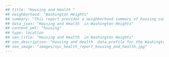 ```yaml
---
## title: "Housing and Health "
## neighborhood: "Washington Heights"
## summary: "This report provides a neighborhood summary of housing conditions and related health outcomes. It also describes population characteristics that can increase vulnerability to housing hazards."
## data_json: "Housing and Health  in Washington Heights"
## content_yml: "housing"
## type: location
## seo_title: "Housing and Health  in Washington Heights"
## seo_description: "Housing and Health  data profile for the Washington Heights neighborhood of NYC."
## seo_image: "images/nyc_health_report_housing_and_health.jpg"
---
```


